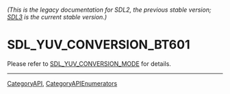 ###### (This is the legacy documentation for SDL2, the previous stable version; [SDL3](https://wiki.libsdl.org/SDL3/) is the current stable version.)
# SDL_YUV_CONVERSION_BT601

Please refer to [SDL_YUV_CONVERSION_MODE](SDL_YUV_CONVERSION_MODE) for details.

----
[CategoryAPI](CategoryAPI), [CategoryAPIEnumerators](CategoryAPIEnumerators)

